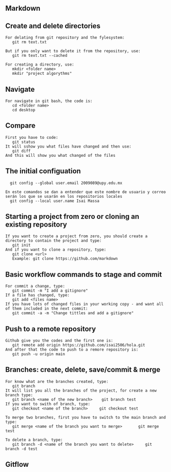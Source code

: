 ## Markdown
## Create and delete directories

    For delating from git repository and the fylesystem:
       git rm text.txt
       
    But if you only want to delete it from the repository, use: 
       git rm text.txt --cached
       
    For creating a directory, use: 
       mkdir <folder name>
       mkdir "project algorythms"
       
## Navigate 

    For navigate in git bash, the code is: 
       cd <folder name>
       cd desktop 
       
## Compare 

    First you have to code: 
       git status
    It will sshow you what files have changed and then use:
       git diff 
    And this will show you what changed of the files
       
## The initial configuation

      git config --global user.email 2009089@upy.edu.mx
    
    En este comandos se dan a entender que este nombre de usuario y correo serán los que se usarán en los repositorios locales
      git config --local user.name Isai Massa
     
## Starting a project from zero or cloning an existing repository

    If you want to create a project from zero, you should create a directory to contain the project and type: 
       git init 
    And if you want to clone a repository, type: 
       git clone <url>
       Example: git clone https://github.com/markdown
## Basic workflow commands to stage and commit 
    For commit a change, type: 
       git commit -m "I add a gitignore"
    If a file has changed, type: 
       git add <files name>
    If you have lots of changed files in your working copy - and want all of them included in the next commit: 
       git commit -a -m "Change tittles and add a gitignore"
       
## Push to a remote repository
   
    Github give you the codes and the first one is: 
       git remote add origin https://github.com/isai2506/hola.git
    And after that the code to push to a remore repository is: 
       git push -u origin main
## Branches: create, delete, save/commit & merge 

    For know what are the branches created, type: 
       git branch
    It will list you all the branches of the project, for create a new branch type: 
       git branch <name of the new branch>    git branch test
    If you want to swith of branch, type: 
       git checkout <name of the branch>     git checkout test
       
    To merge two branches, first you have to switch to the main branch and type: 
       git merge <name of the branch you want to merge>       git merge test
       
    To delete a branch, type: 
       git branch -d <name of the branch you want to delete>     git branch -d test
 
 ## Gitflow 
 
